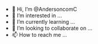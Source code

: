 - 👋 Hi, I’m @AndersoncomC
- 👀 I’m interested in ...
- 🌱 I’m currently learning ...
- 💞️ I’m looking to collaborate on ...
- 📫 How to reach me ...

<!---
AndersoncomC/AndersoncomC is a ✨ special ✨ repository because its `README.md` (this file) appears on your GitHub profile.
You can click the Preview link to take a look at your changes.
--->
